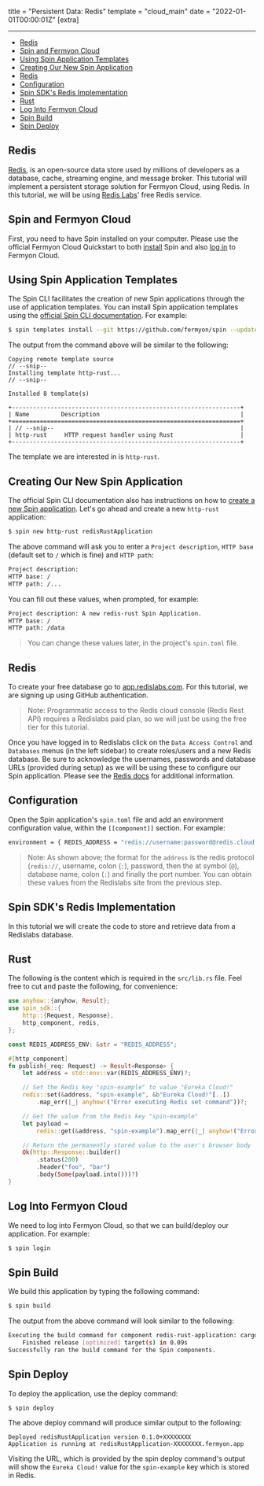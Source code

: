 title = "Persistent Data: Redis"
template = "cloud_main"
date = "2022-01-01T00:00:01Z"
[extra]

---
- [Redis](#redis)
- [Spin and Fermyon Cloud](#spin-and-fermyon-cloud)
- [Using Spin Application Templates](#using-spin-application-templates)
- [Creating Our New Spin Application](#creating-our-new-spin-application)
- [Redis](#redis-1)
- [Configuration](#configuration)
- [Spin SDK's Redis Implementation](#spin-sdks-redis-implementation)
- [Rust](#rust)
- [Log Into Fermyon Cloud](#log-into-fermyon-cloud)
- [Spin Build](#spin-build)
- [Spin Deploy](#spin-deploy)

## Redis

[Redis](https://redis.io/), is an open-source data store used by millions of developers as a database, cache, streaming engine, and message broker. This tutorial will implement a persistent storage solution for Fermyon Cloud, using Redis. In this tutorial, we will be using [Redis Labs](https://redis.com/)' free Redis service.

## Spin and Fermyon Cloud

First, you need to have Spin installed on your computer. Please use the official Fermyon Cloud Quickstart to both [install](/cloud/quickstart#install-spin) Spin and also [log in](/cloud/quickstart#log-in-to-the-fermyon-cloud) to Fermyon Cloud.

## Using Spin Application Templates

The Spin CLI facilitates the creation of new Spin applications through the use of application templates. You can install Spin application templates using the [official Spin CLI documentation](/cloud/cli-reference#templates). For example:

<!-- @selectiveCpy -->

```bash
$ spin templates install --git https://github.com/fermyon/spin --update
```

The output from the command above will be similar to the following:

<!-- @nocpy -->

```text
Copying remote template source
// --snip--
Installing template http-rust...
// --snip--

Installed 8 template(s)

+-----------------------------------------------------------------+
| Name         Description                                        |
+=================================================================+
| // --snip--                                                     |
| http-rust     HTTP request handler using Rust                   |
+-----------------------------------------------------------------+
```

The template we are interested in is `http-rust`.

## Creating Our New Spin Application

The official Spin CLI documentation also has instructions on how to [create a new Spin application](https://developer.fermyon.com/cloud/cli-reference#new). Let's go ahead and create a new `http-rust` application: 

<!-- @selectiveCpy -->

```bash
$ spin new http-rust redisRustApplication
```

The above command will ask you to enter a `Project description`, `HTTP base` (default set to `/` which is fine) and `HTTP path`:

<!-- @nocpy -->

```bash
Project description: 
HTTP base: /
HTTP path: /...
```

You can fill out these values, when prompted, for example:

<!-- @nocpy -->

```bash
Project description: A new redis-rust Spin Application.
HTTP base: /
HTTP path: /data
```

> You can change these values later, in the project's `spin.toml` file.

## Redis 

To create your free database go to [app.redislabs.com](https://app.redislabs.com/). For this tutorial, we are signing up using GitHub authentication. 

> Note: Programmatic access to the Redis cloud console (Redis Rest API) requires a Redislabs paid plan, so we will just be using the free tier for this tutorial. 
 
Once you have logged in to Redislabs click on the `Data Access Control` and `Databases` menus (in the left sidebar) to create roles/users and a new Redis database. Be sure to acknowledge the usernames, passwords and database URLs (provided during setup) as we will be using these to configure our Spin application. Please see the  [Redis docs](https://developer.redis.com/create/rediscloud/) for additional information.

## Configuration

Open the Spin application's `spin.toml` file and add an environment configuration value, within the `[[component]]` section. For example:

<!-- @nocpy -->

```bash
environment = { REDIS_ADDRESS = "redis://username:password@redis.cloud.redislabs.com:16675" }
```

> Note: As shown above; the format for the `address` is the redis protocol (`redis://`, username, colon (`:`), password, then the at symbol (`@`), database name, colon (`:`) and finally the port number. You can obtain these values from the Redislabs site from the previous step.

## Spin SDK's Redis Implementation

In this tutorial we will create the code to store and retrieve data from a Redislabs database.

## Rust 

The following is the content which is required in the `src/lib.rs` file. Feel free to cut and paste the following, for convenience:

<!-- @nocpy -->

```rust
use anyhow::{anyhow, Result};
use spin_sdk::{
    http::{Request, Response},
    http_component, redis,
};

const REDIS_ADDRESS_ENV: &str = "REDIS_ADDRESS";

#[http_component]
fn publish(_req: Request) -> Result<Response> {
    let address = std::env::var(REDIS_ADDRESS_ENV)?;

    // Set the Redis key "spin-example" to value "Eureka Cloud!"
    redis::set(&address, "spin-example", &b"Eureka Cloud!"[..])
        .map_err(|_| anyhow!("Error executing Redis set command"))?;

    // Get the value from the Redis key "spin-example"
    let payload =
        redis::get(&address, "spin-example").map_err(|_| anyhow!("Error querying Redis"))?;

    // Return the permanently stored value to the user's browser body
    Ok(http::Response::builder()
        .status(200)
        .header("foo", "bar")
        .body(Some(payload.into()))?)
}
```

## Log Into Fermyon Cloud

We need to log into Fermyon Cloud, so that we can build/deploy our application. For example:

<!-- @selectiveCpy -->

```bash
$ spin login
```

## Spin Build

We build this application by typing the following command:

<!-- @selectiveCpy -->

```bash
$ spin build
```

The output from the above command will look similar to the following:

<!-- @nocpy -->

```bash
Executing the build command for component redis-rust-application: cargo build --target wasm32-wasi --release
    Finished release [optimized] target(s) in 0.09s
Successfully ran the build command for the Spin components.
```

## Spin Deploy

To deploy the application, use the deploy command:

<!-- @selectiveCpy -->

```bash
$ spin deploy
```

The above deploy command will produce similar output to the following:

<!-- @nocpy -->

```text
Deployed redisRustApplication version 0.1.0+XXXXXXXX
Application is running at redisRustApplication-XXXXXXXX.fermyon.app
```

Visiting the URL, which is provided by the spin deploy command's output will show the `Eureka Cloud!` value for the `spin-example` key which is stored in Redis.
